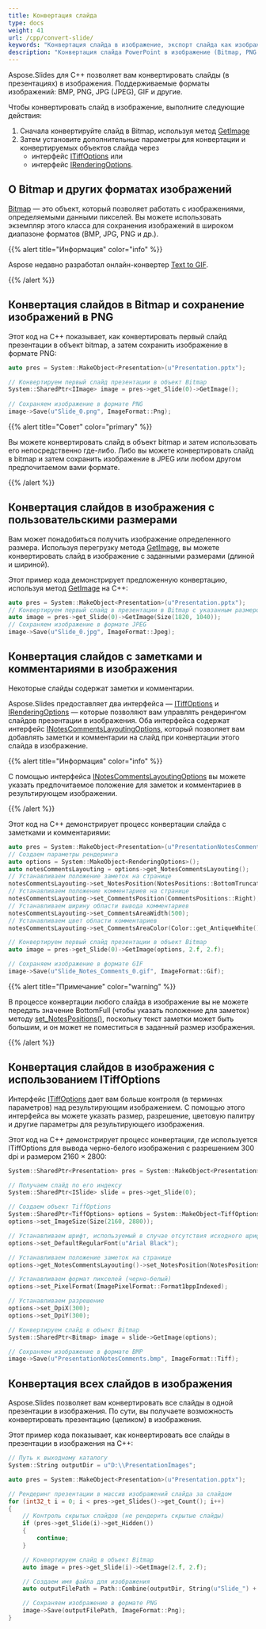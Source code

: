```yaml
---
title: Конвертация слайда
type: docs
weight: 41
url: /cpp/convert-slide/
keywords: "Конвертация слайда в изображение, экспорт слайда как изображение, сохранение слайда как изображение, слайд в изображение, слайд в PNG, слайд в JPEG, слайд в Bitmap, C++, Aspose.Slides"
description: "Конвертация слайда PowerPoint в изображение (Bitmap, PNG или JPG) на C++"
---
```


Aspose.Slides для C++ позволяет вам конвертировать слайды (в презентациях) в изображения. Поддерживаемые форматы изображений: BMP, PNG, JPG (JPEG), GIF и другие.

Чтобы конвертировать слайд в изображение, выполните следующие действия:

1. Сначала конвертируйте слайд в Bitmap, используя метод [GetImage](https://reference.aspose.com/slides/cpp/aspose.slides/islide/getimage/)
2. Затем установите дополнительные параметры для конвертации и конвертируемых объектов слайда через
   * интерфейс [ITiffOptions](https://reference.aspose.com/slides/cpp/class/aspose.slides.export.i_tiff_options) или
   * интерфейс [IRenderingOptions](https://reference.aspose.com/slides/cpp/class/aspose.slides.export.i_rendering_options).

## **О Bitmap и других форматах изображений**

[Bitmap](https://reference.aspose.com/slides/cpp/class/system.drawing.bitmap) — это объект, который позволяет работать с изображениями, определяемыми данными пикселей. Вы можете использовать экземпляр этого класса для сохранения изображений в широком диапазоне форматов (BMP, JPG, PNG и др.).

{{% alert title="Информация" color="info" %}}

Aspose недавно разработал онлайн-конвертер [Text to GIF](https://products.aspose.app/slides/text-to-gif).

{{% /alert %}}

## **Конвертация слайдов в Bitmap и сохранение изображений в PNG**

Этот код на C++ показывает, как конвертировать первый слайд презентации в объект bitmap, а затем сохранить изображение в формате PNG:

``` cpp 
auto pres = System::MakeObject<Presentation>(u"Presentation.pptx");

// Конвертируем первый слайд презентации в объект Bitmap
System::SharedPtr<IImage> image = pres->get_Slide(0)->GetImage();
                 
// Сохраняем изображение в формате PNG
image->Save(u"Slide_0.png", ImageFormat::Png);
```

{{% alert title="Совет" color="primary" %}} 

Вы можете конвертировать слайд в объект bitmap и затем использовать его непосредственно где-либо. Либо вы можете конвертировать слайд в bitmap и затем сохранить изображение в JPEG или любом другом предпочитаемом вами формате.

{{% /alert %}}  

## **Конвертация слайдов в изображения с пользовательскими размерами**

Вам может понадобиться получить изображение определенного размера. Используя перегрузку метода [GetImage](https://reference.aspose.com/slides/cpp/aspose.slides/islide/getimage/), вы можете конвертировать слайд в изображение с заданными размерами (длиной и шириной).

Этот пример кода демонстрирует предложенную конвертацию, используя метод [GetImage](https://reference.aspose.com/slides/cpp/aspose.slides/islide/getimage/) на C++:

``` cpp 
auto pres = System::MakeObject<Presentation>(u"Presentation.pptx");
// Конвертируем первый слайд в презентации в Bitmap с указанным размером
auto image = pres->get_Slide(0)->GetImage(Size(1820, 1040));
// Сохраняем изображение в формате JPEG
image->Save(u"Slide_0.jpg", ImageFormat::Jpeg);
```

## **Конвертация слайдов с заметками и комментариями в изображения**

Некоторые слайды содержат заметки и комментарии.

Aspose.Slides предоставляет два интерфейса — [ITiffOptions](https://reference.aspose.com/slides/cpp/class/aspose.slides.export.i_tiff_options) и [IRenderingOptions](https://reference.aspose.com/slides/cpp/class/aspose.slides.export.i_rendering_options) — которые позволяют вам управлять рендерингом слайдов презентации в изображения. Оба интерфейса содержат интерфейс [INotesCommentsLayoutingOptions](https://reference.aspose.com/slides/cpp/class/aspose.slides.export.i_notes_comments_layouting_options), который позволяет вам добавлять заметки и комментарии на слайд при конвертации этого слайда в изображение.

{{% alert title="Информация" color="info" %}} 

С помощью интерфейса [INotesCommentsLayoutingOptions](https://reference.aspose.com/slides/cpp/class/aspose.slides.export.i_notes_comments_layouting_options) вы можете указать предпочитаемое положение для заметок и комментариев в результирующем изображении.

{{% /alert %}} 

Этот код на C++ демонстрирует процесс конвертации слайда с заметками и комментариями:

``` cpp 
auto pres = System::MakeObject<Presentation>(u"PresentationNotesComments.pptx");
// Создаем параметры рендеринга
auto options = System::MakeObject<RenderingOptions>();
auto notesCommentsLayouting = options->get_NotesCommentsLayouting();
// Устанавливаем положение заметок на странице
notesCommentsLayouting->set_NotesPosition(NotesPositions::BottomTruncated);
// Устанавливаем положение комментариев на странице 
notesCommentsLayouting->set_CommentsPosition(CommentsPositions::Right);
// Устанавливаем ширину области вывода комментариев
notesCommentsLayouting->set_CommentsAreaWidth(500);
// Устанавливаем цвет области комментариев
notesCommentsLayouting->set_CommentsAreaColor(Color::get_AntiqueWhite());

// Конвертируем первый слайд презентации в объект Bitmap
auto image = pres->get_Slide(0)->GetImage(options, 2.f, 2.f);

// Сохраняем изображение в формате GIF
image->Save(u"Slide_Notes_Comments_0.gif", ImageFormat::Gif);
```

{{% alert title="Примечание" color="warning" %}} 

В процессе конвертации любого слайда в изображение вы не можете передать значение BottomFull (чтобы указать положение для заметок) методу [set_NotesPositions()](https://reference.aspose.com/slides/cpp/class/aspose.slides.export.i_notes_comments_layouting_options), поскольку текст заметки может быть большим, и он может не поместиться в заданный размер изображения.

{{% /alert %}} 

## **Конвертация слайдов в изображения с использованием ITiffOptions**

Интерфейс [ITiffOptions](https://reference.aspose.com/slides/cpp/class/aspose.slides.export.i_tiff_options) дает вам больше контроля (в терминах параметров) над результирующим изображением. С помощью этого интерфейса вы можете указать размер, разрешение, цветовую палитру и другие параметры для результирующего изображения.

Этот код на C++ демонстрирует процесс конвертации, где используется ITiffOptions для вывода черно-белого изображения с разрешением 300 dpi и размером 2160 × 2800:

``` cpp 
System::SharedPtr<Presentation> pres = System::MakeObject<Presentation>(u"PresentationNotesComments.pptx");

// Получаем слайд по его индексу
System::SharedPtr<ISlide> slide = pres->get_Slide(0);

// Создаем объект TiffOptions
System::SharedPtr<TiffOptions> options = System::MakeObject<TiffOptions>();
options->set_ImageSize(Size(2160, 2880));

// Устанавливаем шрифт, используемый в случае отсутствия исходного шрифта
options->set_DefaultRegularFont(u"Arial Black");

// Устанавливаем положение заметок на странице 
options->get_NotesCommentsLayouting()->set_NotesPosition(NotesPositions::BottomTruncated);

// Устанавливаем формат пикселей (черно-белый)
options->set_PixelFormat(ImagePixelFormat::Format1bppIndexed);

// Устанавливаем разрешение
options->set_DpiX(300);
options->set_DpiY(300);

// Конвертируем слайд в объект Bitmap
System::SharedPtr<Bitmap> image = slide->GetImage(options);

// Сохраняем изображение в формате BMP
image->Save(u"PresentationNotesComments.bmp", ImageFormat::Tiff);
```

## **Конвертация всех слайдов в изображения**

Aspose.Slides позволяет вам конвертировать все слайды в одной презентации в изображения. По сути, вы получаете возможность конвертировать презентацию (целиком) в изображения.

Этот пример кода показывает, как конвертировать все слайды в презентации в изображения на C++:

``` cpp 
// Путь к выходному каталогу
System::String outputDir = u"D:\\PresentationImages";

auto pres = System::MakeObject<Presentation>(u"Presentation.pptx");

// Рендеринг презентации в массив изображений слайда за слайдом
for (int32_t i = 0; i < pres->get_Slides()->get_Count(); i++)
{
    // Контроль скрытых слайдов (не рендерить скрытые слайды)
    if (pres->get_Slide(i)->get_Hidden())
    {
        continue;
    }

    // Конвертируем слайд в объект Bitmap
    auto image = pres->get_Slide(i)->GetImage(2.f, 2.f);

    // Создаем имя файла для изображения
    auto outputFilePath = Path::Combine(outputDir, String(u"Slide_") + i + u".jpg");

    // Сохраняем изображение в формате PNG
    image->Save(outputFilePath, ImageFormat::Png);
}
```